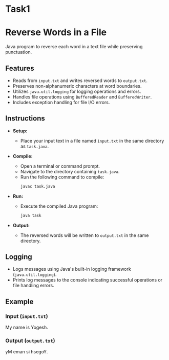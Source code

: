 # Task1
# Reverse Words in a File

Java program to reverse each word in a text file while preserving punctuation.

## Features

- Reads from `input.txt` and writes reversed words to `output.txt`.
- Preserves non-alphanumeric characters at word boundaries.
- Utilizes `java.util.logging` for logging operations and errors.
- Handles file operations using `BufferedReader` and `BufferedWriter`.
- Includes exception handling for file I/O errors.

## Instructions

- **Setup:**
  - Place your input text in a file named `input.txt` in the same directory as `task.java`.

- **Compile:**
  - Open a terminal or command prompt.
  - Navigate to the directory containing `task.java`.
  - Run the following command to compile:
    ```sh
    javac task.java
    ```

- **Run:**
  - Execute the compiled Java program:
    ```sh
    java task
    ```

- **Output:**
  - The reversed words will be written to `output.txt` in the same directory.

## Logging

- Logs messages using Java's built-in logging framework (`java.util.logging`).
- Prints log messages to the console indicating successful operations or file handling errors.

## Example

### Input (`input.txt`)
My name is Yogesh.


### Output (`output.txt`)
yM eman si hsegoY.

